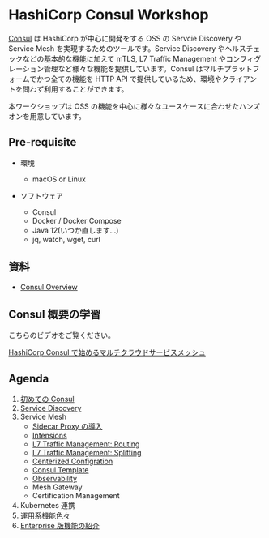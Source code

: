 # HashiCorp Consul Workshop

[Consul](https://www.consul.io/) は HashiCorp が中心に開発をする OSS の Servcie Discovery や Service Mesh を実現するためのツールです。Service Discovery やヘルスチェックなどの基本的な機能に加えて mTLS, L7 Traffic Management やコンフィグレーション管理など様々な機能を提供しています。Consul はマルチプラットフォームでかつ全ての機能を HTTP API で提供しているため、環境やクライアントを問わず利用することができます。

本ワークショップは OSS の機能を中心に様々なユースケースに合わせたハンズオンを用意しています。

## Pre-requisite

* 環境
	* macOS or Linux

* ソフトウェア
	* Consul
	* Docker / Docker Compose
	* Java 12(いつか直します...)
	* jq, watch, wget, curl

## 資料

* [Consul Overview](https://docs.google.com/presentation/d/126Y5PgELCuYcR-j4IRQcj7sxczMKT0PgFWS8x9StHXE/edit?usp=sharing)

## Consul 概要の学習
こちらのビデオをご覧ください。

[HashiCorp Consul で始めるマルチクラウドサービスメッシュ](https://www.youtube.com/watch?v=QruAFCchmog)

## Agenda

1. [初めての Consul](contents/hello-consul.md)
1. [Service Discovery](contents/srd.md)
1. Service Mesh
	* [Sidecar Proxy の導入](contents/sidecar.md)
	* [Intensions](contents/intentions.md)
	* [L7 Traffic Management: Routing](contents/l7-routing.md)
	* [L7 Traffic Management: Splitting](contents/l7-splitting.md)
	* [Centerized Configration](contents/centerized-config.md)
	* [Consul Template](contents/consul-template.md)
	* [Observability](contents/observability.md)
	* Mesh Gateway
	* Certification Management
1. Kubernetes 連携
1. [運用系機能色々](contents/utilities.md)
1. [Enterprise 版機能の紹介](https://docs.google.com/presentation/d/1EdCRjc9nCBf9txf4xk__8BOUFYr5WhObsjz4IliAMgg/edit?usp=sharing)

